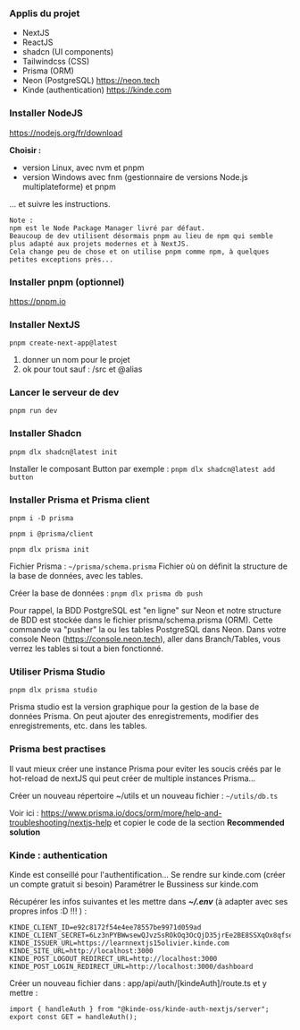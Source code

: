 ### Applis du projet
* NextJS
* ReactJS
* shadcn (UI components)
* Tailwindcss (CSS)
* Prisma (ORM)
* Neon (PostgreSQL) https://neon.tech
* Kinde (authentication) https://kinde.com

### Installer NodeJS
https://nodejs.org/fr/download

**Choisir :**
* version Linux, avec nvm et pnpm
* version Windows avec fnm (gestionnaire de versions Node.js multiplateforme) et pnpm

... et suivre les instructions.

```
Note :
npm est le Node Package Manager livré par défaut.
Beaucoup de dev utilisent désormais pnpm au lieu de npm qui semble plus adapté aux projets modernes et à NextJS.
Cela change peu de chose et on utilise pnpm comme npm, à quelques petites exceptions près...
```

### Installer pnpm (optionnel)
https://pnpm.io

### Installer NextJS
`pnpm create-next-app@latest`
1. donner un nom pour le projet
2. ok pour tout sauf : /src et @alias

### Lancer le serveur de dev
`pnpm run dev`

### Installer Shadcn
`pnpm dlx shadcn@latest init`

Installer le composant Button par exemple :
`pnpm dlx shadcn@latest add button`

### Installer Prisma et Prisma client
`pnpm i -D prisma`

`pnpm i @prisma/client`

`pnpm dlx prisma init`

Fichier Prisma :
`~/prisma/schema.prisma`
Fichier où on définit la structure de la base de données, avec les tables.

Créer la base de données :
`pnpm dlx prisma db push`

Pour rappel, la BDD PostgreSQL est "en ligne" sur Neon et notre structure de BDD est stockée dans le fichier prisma/schema.prisma (ORM).
Cette commande va "pusher" la ou les tables PostgreSQL dans Neon.
Dans votre console Neon (https://console.neon.tech), aller dans Branch/Tables, vous verrez les tables si tout a bien fonctionné.

### Utiliser Prisma Studio
`pnpm dlx prisma studio`

Prisma studio est la version graphique pour la gestion de la base de données Prisma.
On peut ajouter des enregistrements, modifier des enregistrements, etc. dans les tables.

### Prisma best practises
Il vaut mieux créer une instance Prisma pour eviter les soucis créés par le hot-reload de nextJS qui peut créer de multiple instances Prisma...

Créer un nouveau répertoire ~/utils et un nouveau fichier :
`~/utils/db.ts`

Voir ici : https://www.prisma.io/docs/orm/more/help-and-troubleshooting/nextjs-help
et copier le code de la section **Recommended solution**

### Kinde : authentication
Kinde est conseillé pour l'authentification...
Se rendre sur kinde.com (créer un compte gratuit si besoin)
Paramétrer le Bussiness sur kinde.com

Récupérer les infos suivantes et les mettre dans ***~/.env*** (à adapter avec ses propres infos :D !!! ) :
```
KINDE_CLIENT_ID=e92c8172f54e4ee78557be9971d059ad
KINDE_CLIENT_SECRET=6Lz3nPYBWwsewQJvzSsROkOq3OcQjD35jrEe2BE8SSXqOx8qfse
KINDE_ISSUER_URL=https://learnnextjs15olivier.kinde.com
KINDE_SITE_URL=http://localhost:3000
KINDE_POST_LOGOUT_REDIRECT_URL=http://localhost:3000
KINDE_POST_LOGIN_REDIRECT_URL=http://localhost:3000/dashboard
```

Créer un nouveau fichier dans : app/api/auth/[kindeAuth]/route.ts et y mettre :
```
import { handleAuth } from "@kinde-oss/kinde-auth-nextjs/server";
export const GET = handleAuth();
```

